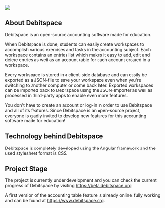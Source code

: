 <img  src="https://imgur.com/03RqPa0.png"/>

## About Debitspace
Debitspace is an open-source accounting software made for education.

When Debitspace is done, students can easily create workspaces to accomplish various exercises and tasks in the accounting subject. Each workspace contains an entries list which makes it easy to add, edit and delete entries as well as an account table for each account created in a workspace.

Every workspace is stored in a client-side database and can easily be exported as a JSON-file to save your workspace even when you're switching to another computer or come back later.
Exported workspaces can be imported back to Debitspace using the JSON-Importer as well as processed in third-party apps to enable even more features.

You don't have to create an account or log-in in order to use Debitspace and all of its features. Since Debitspace is an open-source project, everyone is gladly invited to develop new features for this accounting software made for education!

## Technology behind Debitspace
Debitspace is completely developed using the Angular framework and the used stylesheet format is CSS.

## Project Stage
The project is currently under development and you can check the current progress of Debitspace by visiting https://beta.debitspace.org.

A first version of the accounting table feature is already online, fully working and can be found at https://www.debitspace.org.
